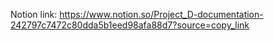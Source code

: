 Notion link: https://www.notion.so/Project_D-documentation-242797c7472c80dda5b1eed98afa88d7?source=copy_link
